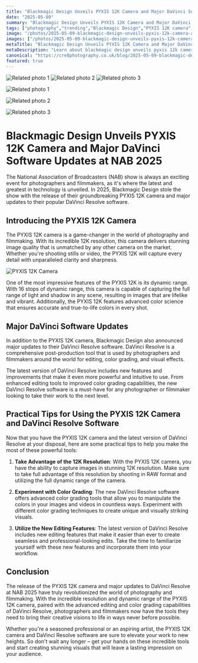 ```yaml
---
title: "Blackmagic Design Unveils PYXIS 12K Camera and Major DaVinci Software Updates at NAB 2025"
date: "2025-05-09"
summary: "Blackmagic Design Unveils PYXIS 12K Camera and Major DaVinci Software Updates at NAB 2025 - A trending topic in photography."
tags: ["photography","trending","Blackmagic Design","PYXIS 12K camera","DaVinci software updates","NAB 2025","filmmaking","resolution","dynamic range","color grading","editing."]
image: "/photos/2025-05-09-blackmagic-design-unveils-pyxis-12k-camera-and-major-davinci-software-updates-at-nab-2025-1.jpg"
images: ["/photos/2025-05-09-blackmagic-design-unveils-pyxis-12k-camera-and-major-davinci-software-updates-at-nab-2025-1.jpg","/photos/2025-05-09-blackmagic-design-unveils-pyxis-12k-camera-and-major-davinci-software-updates-at-nab-2025-2.jpg","/photos/2025-05-09-blackmagic-design-unveils-pyxis-12k-camera-and-major-davinci-software-updates-at-nab-2025-3.jpg"]
metaTitle: "Blackmagic Design Unveils PYXIS 12K Camera and Major DaVinci Software Updates at NAB 2025 | cre8 Photography"
metaDescription: "Learn about blackmagic design unveils pyxis 12k camera and major davinci software updates at nab 2025 in photography with practical tips and insights."
canonical: "https://cre8photography.co.uk/blog/2025-05-09-blackmagic-design-unveils-pyxis-12k-camera-and-major-davinci-software-updates-at-nab-2025"
featured: true
---
```


<!-- Gallery as HTML -->

<div class="grid grid-cols-1 sm:grid-cols-2 md:grid-cols-3 gap-4">
  <img src="/photos/2025-05-09-blackmagic-design-unveils-pyxis-12k-camera-and-major-davinci-software-updates-at-nab-2025-1.jpg" alt="Related photo 1" class="w-full rounded-lg" />
<img src="/photos/2025-05-09-blackmagic-design-unveils-pyxis-12k-camera-and-major-davinci-software-updates-at-nab-2025-2.jpg" alt="Related photo 2" class="w-full rounded-lg" />
<img src="/photos/2025-05-09-blackmagic-design-unveils-pyxis-12k-camera-and-major-davinci-software-updates-at-nab-2025-3.jpg" alt="Related photo 3" class="w-full rounded-lg" />
</div>


<!-- Gallery as Markdown -->
![Related photo 1](/photos/2025-05-09-blackmagic-design-unveils-pyxis-12k-camera-and-major-davinci-software-updates-at-nab-2025-1.jpg)


![Related photo 2](/photos/2025-05-09-blackmagic-design-unveils-pyxis-12k-camera-and-major-davinci-software-updates-at-nab-2025-2.jpg)


![Related photo 3](/photos/2025-05-09-blackmagic-design-unveils-pyxis-12k-camera-and-major-davinci-software-updates-at-nab-2025-3.jpg)



# Blackmagic Design Unveils PYXIS 12K Camera and Major DaVinci Software Updates at NAB 2025

The National Association of Broadcasters (NAB) show is always an exciting event for photographers and filmmakers, as it's where the latest and greatest in technology is unveiled. In 2025, Blackmagic Design stole the show with the release of their groundbreaking PYXIS 12K camera and major updates to their popular DaVinci Resolve software.

## Introducing the PYXIS 12K Camera

The PYXIS 12K camera is a game-changer in the world of photography and filmmaking. With its incredible 12K resolution, this camera delivers stunning image quality that is unmatched by any other camera on the market. Whether you're shooting stills or video, the PYXIS 12K will capture every detail with unparalleled clarity and sharpness.

![PYXIS 12K Camera](/path/to/image)

One of the most impressive features of the PYXIS 12K is its dynamic range. With 16 stops of dynamic range, this camera is capable of capturing the full range of light and shadow in any scene, resulting in images that are lifelike and vibrant. Additionally, the PYXIS 12K features advanced color science that ensures accurate and true-to-life colors in every shot.

## Major DaVinci Software Updates

In addition to the PYXIS 12K camera, Blackmagic Design also announced major updates to their DaVinci Resolve software. DaVinci Resolve is a comprehensive post-production tool that is used by photographers and filmmakers around the world for editing, color grading, and visual effects.

The latest version of DaVinci Resolve includes new features and improvements that make it even more powerful and intuitive to use. From enhanced editing tools to improved color grading capabilities, the new DaVinci Resolve software is a must-have for any photographer or filmmaker looking to take their work to the next level.

## Practical Tips for Using the PYXIS 12K Camera and DaVinci Resolve Software

Now that you have the PYXIS 12K camera and the latest version of DaVinci Resolve at your disposal, here are some practical tips to help you make the most of these powerful tools:

1. **Take Advantage of the 12K Resolution**: With the PYXIS 12K camera, you have the ability to capture images in stunning 12K resolution. Make sure to take full advantage of this resolution by shooting in RAW format and utilizing the full dynamic range of the camera.

2. **Experiment with Color Grading**: The new DaVinci Resolve software offers advanced color grading tools that allow you to manipulate the colors in your images and videos in countless ways. Experiment with different color grading techniques to create unique and visually striking visuals.

3. **Utilize the New Editing Features**: The latest version of DaVinci Resolve includes new editing features that make it easier than ever to create seamless and professional-looking edits. Take the time to familiarize yourself with these new features and incorporate them into your workflow.

## Conclusion

The release of the PYXIS 12K camera and major updates to DaVinci Resolve at NAB 2025 have truly revolutionized the world of photography and filmmaking. With the incredible resolution and dynamic range of the PYXIS 12K camera, paired with the advanced editing and color grading capabilities of DaVinci Resolve, photographers and filmmakers now have the tools they need to bring their creative visions to life in ways never before possible.

Whether you're a seasoned professional or an aspiring artist, the PYXIS 12K camera and DaVinci Resolve software are sure to elevate your work to new heights. So don't wait any longer – get your hands on these incredible tools and start creating stunning visuals that will leave a lasting impression on your audience.

